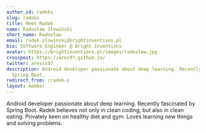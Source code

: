 ```yaml
---
author_id: radeks
slug: radeks
title: Meet Radek
name: Radosław Słowiński
short_name: Radosław
email: radek.slowinski@brightinventions.pl
bio: Software Engineer @ Bright Inventions
avatar: https://brightinventions.pl/images/radoslaw.jpg
crosspost: https://ares97.github.io/
twitter: aresss97
description: Android developer passionate about deep learning. Recently fascinated by
  Spring Boot.
redirect_from: /radek-s
layout: member
---
```


Android developer passionate about deep learning. Recently fascinated by Spring Boot. Radek believes not only in clean coding, but also in clean eating. Privately keen on healthy diet and gym. Loves learning new things and solving problems.
